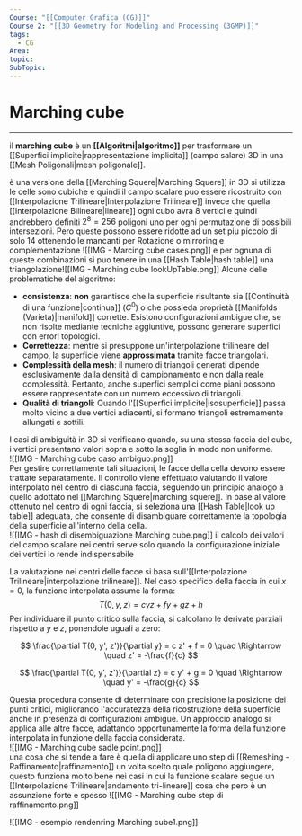 ```yaml
---
Course: "[[Computer Grafica (CG)]]"
Course 2: "[[3D Geometry for Modeling and Processing (3GMP)]]"
tags:
  - CG
Area: 
topic: 
SubTopic:
---
```


# Marching cube
---
il __marching cube__ è un **[[Algoritmi|algoritmo]]** per trasformare un [[Superfici implicite|rappresentazione implicita]] (campo salare) 3D in una [[Mesh Poligonali|mesh poligonale]].


è una versione della [[Marching Squere|Marching Squere]] in 3D si utilizza le celle sono cubiche e quindi il campo scalare puo essere ricostruito con [[Interpolazione Trilineare|Interpolazione Trilineare]] invece che quella [[Interpolazione Bilineare|lineare]]  ogni cubo avra $8$ vertici e quindi andrebbero definiti $2^8=256$ poligoni uno per ogni permutazione di possibili intersezioni. Pero queste possono essere ridotte ad un set piu piccolo di solo 14 ottenendo le mancanti per Rotazione o mirroring e complementazione 
![[IMG - Marcing cube cases.png]]
e per ognuna di queste combinazioni si puo tenere in una [[Hash Table|hash table]] una triangolazione![[IMG - Marching cube lookUpTable.png]]
 Alcune delle problematiche del algoritmo: 
 - **consistenza**: **non** garantisce che la superficie risultante sia [[Continuità di una funzione|continua]] ($C^0$) o che possieda proprietà [[Manifolds (Varieta)|manifold]] corrette. Esistono configurazioni ambigue che, se non risolte mediante tecniche aggiuntive, possono generare superfici con errori topologici.
- **Correttezza**: mentre si presuppone un'interpolazione trilineare del campo, la superficie viene **approssimata** tramite facce triangolari.
- **Complessità della mesh**: il numero di triangoli generati dipende esclusivamente dalla densità di campionamento e non dalla reale complessità. Pertanto, anche superfici semplici come piani possono essere rappresentate con un numero eccessivo di triangoli.
- **Qualità di triangoli**: Quando l'[[Superfici implicite|isosuperficie]] passa molto vicino a due vertici adiacenti, si formano triangoli estremamente allungati e sottili.
 


I casi di ambiguità in 3D si verificano quando, su una stessa faccia del cubo, i vertici presentano valori sopra e sotto la soglia in modo non uniforme.  
![[IMG - Marching cube caso ambiguo.png]]  
Per gestire correttamente tali situazioni, le facce della cella devono essere trattate separatamente. Il controllo viene effettuato valutando il valore interpolato nel centro di ciascuna faccia, seguendo un principio analogo a quello adottato nel [[Marching Squere|marching squere]]. In base al valore ottenuto nel centro di ogni faccia, si seleziona una [[Hash Table|look up table]] adeguata, che consente di disambiguare correttamente la topologia della superficie all'interno della cella.  
![[IMG -  hash di disembiguazione Marching cube.png]]
il calcolo dei valori del campo scalare nei centri serve solo quando la configurazione iniziale dei vertici lo rende indispensabile

La valutazione nei centri delle facce si basa sull'[[Interpolazione Trilineare|interpolazione trilineare]]. Nel caso specifico della faccia in cui $x=0$, la funzione interpolata assume la forma:$$
T(0, y, z) = c yz + f y + g z + h
$$Per individuare il punto critico sulla faccia, si calcolano le derivate parziali rispetto a $y$ e $z$, ponendole uguali a zero:

$$
\frac{\partial T(0, y', z')}{\partial y} = c z' + f = 0 \quad \Rightarrow \quad z' = -\frac{f}{c}
$$

$$
\frac{\partial T(0, y', z')}{\partial z} = c y' + g = 0 \quad \Rightarrow \quad y' = -\frac{g}{c}
$$

Questa procedura consente di determinare con precisione la posizione dei punti critici, migliorando l'accuratezza della ricostruzione della superficie anche in presenza di configurazioni ambigue. Un approccio analogo si applica alle altre facce, adattando opportunamente la forma della funzione interpolata in funzione della faccia considerata.  
![[IMG - Marching cube sadle point.png]]  
una cosa che si tende a fare è quella di applicare uno step di [[Remeshing - Raffinamento|raffinamento]] un volta scelto quale poligono aggiungere, questo funziona molto bene nei casi in cui la funzione scalare segue un [[Interpolazione Trilineare|andamento tri-lineare]] cosa che pero è un assunzione forte e spesso ![[IMG - Marching cube step di raffinamento.png]]


![[IMG - esempio rendenring Marching cube1.png]]